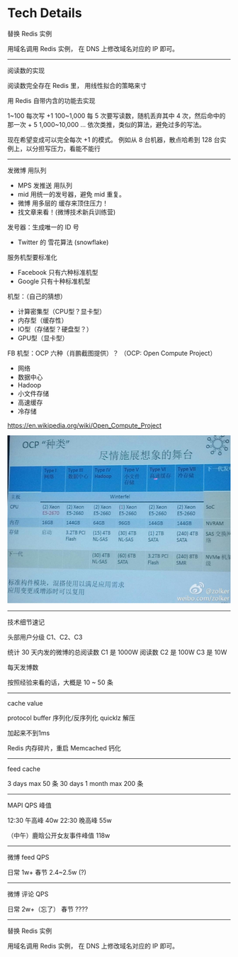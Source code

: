 # Tech Details

替换 Redis 实例

用域名调用 Redis 实例，
在 DNS 上修改域名对应的 IP 即可。

---

阅读数的实现

阅读数完全存在 Redis 里，
用线性拟合的策略来寸

用 Redis 自带内含的功能去实现

1~100  每次写 +1
100~1,000 每 5 次要写读数，随机丢弃其中 4 次，然后命中的那一次 + 5
1,000~10,000 … 依次类推，类似的算法，避免过多的写法。

现在希望变成可以完全每次 +1 的模式。
例如从 8 台机器，散点哈希到 128 台实例上，以分担写压力，看能不能行

---

发微博 用队列

- MPS 发推送 用队列
- mid 用统一的发号器，避免 mid 重复。
- 微博 用多层的 缓存来顶住压力！
- 找文章来看！(微博技术新兵训练营)

发号器：生成唯一的 ID 号

- Twitter 的 雪花算法 (snowflake)

服务机型要标准化

* Facebook 只有六种标准机型
* Google 只有十种标准机型

机型：（自己的猜想）

* 计算密集型（CPU型？显卡型）
* 内存型（缓存性）
* IO型（存储型？硬盘型？）
* GPU型（显卡型）

FB 机型：OCP 六种（肖鹏截图提供）？
（OCP: Open Compute Project）

* 网络
* 数据中心
* Hadoop
* 小文件存储
* 高速缓存
* 冷存储

https://en.wikipedia.org/wiki/Open_Compute_Project

![](ocp.png)

---
技术细节速记

头部用户分级 C1、C2、C3

统计 30 天内发的微博的总阅读数
C1 是 1000W 阅读数
C2 是 100W
C3 是 10W

每天发博数

按照经验来看的话，大概是 10 ~ 50 条

---

cache value

protocol buffer 序列化/反序列化
quicklz 解压

加起来不到1ms

Redis 内存碎片，重启
Memcached 钙化

---

feed cache

3 days max 50 条
30 days 1 month max 200 条

---

MAPI QPS 峰值

12:30 午高峰 40w
22:30 晚高峰 55w

（中午）鹿晗公开女友事件峰值 118w

---

微博 feed QPS

日常 1w+
春节 2.4~2.5w (?)

---

微博 评论 QPS

日常 2w+（忘了）
春节 ????

---

替换 Redis 实例

用域名调用 Redis 实例，
在 DNS 上修改域名对应的 IP 即可。
